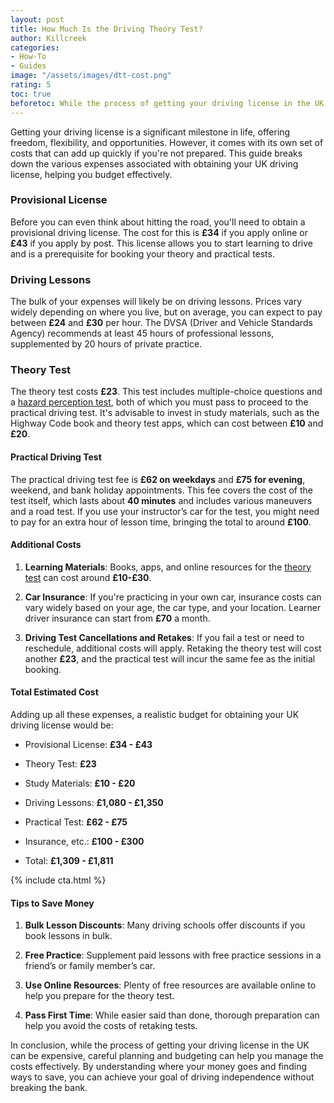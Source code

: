```yaml
---
layout: post
title: How Much Is the Driving Theory Test?
author: Killcreek
categories:
- How-To
- Guides
image: "/assets/images/dtt-cost.png"
rating: 5
toc: true
beforetoc: While the process of getting your driving license in the UK can be expensive, careful planning and budgeting can help you manage the costs effectively
---
```





Getting your driving license is a significant milestone in life, offering freedom, flexibility, and opportunities. However, it comes with its own set of costs that can add up quickly if you're not prepared. This guide breaks down the various expenses associated with obtaining your UK driving license, helping you budget effectively.

  

### Provisional License

  

Before you can even think about hitting the road, you'll need to obtain a provisional driving license. The cost for this is **£34** if you apply online or **£43** if you apply by post. This license allows you to start learning to drive and is a prerequisite for booking your theory and practical tests.

  

### Driving Lessons

  

The bulk of your expenses will likely be on driving lessons. Prices vary widely depending on where you live, but on average, you can expect to pay between **£24** and **£30** per hour. The DVSA (Driver and Vehicle Standards Agency) recommends at least 45 hours of professional lessons, supplemented by 20 hours of private practice.

  

### Theory Test

  

The theory test costs **£23**. This test includes multiple-choice questions and a [hazard perception test](/hazard-perception-test/), both of which you must pass to proceed to the practical driving test. It's advisable to invest in study materials, such as the Highway Code book and theory test apps, which can cost between **£10** and **£20**.

  

#### Practical Driving Test

  

The practical driving test fee is **£62 on weekdays** and **£75 for evening**, weekend, and bank holiday appointments. This fee covers the cost of the test itself, which lasts about **40 minutes** and includes various maneuvers and a road test. If you use your instructor’s car for the test, you might need to pay for an extra hour of lesson time, bringing the total to around **£100**.

  

#### Additional Costs

  

1.  **Learning Materials**: Books, apps, and online resources for the [theory test](/driving-theory-test-consist-of/) can cost around **£10-£30**.

2.  **Car Insurance**: If you're practicing in your own car, insurance costs can vary widely based on your age, the car type, and your location. Learner driver insurance can start from **£70** a month.

3.  **Driving Test Cancellations and Retakes**: If you fail a test or need to reschedule, additional costs will apply. Retaking the theory test will cost another **£23**, and the practical test will incur the same fee as the initial booking.

  

#### Total Estimated Cost

  

Adding up all these expenses, a realistic budget for obtaining your UK driving license would be:

  

- Provisional License: **£34 - £43**

- Theory Test: **£23**

- Study Materials: **£10 - £20**

- Driving Lessons: **£1,080 - £1,350**

- Practical Test: **£62 - £75**

- Insurance, etc.: **£100 - £300**

- Total: **£1,309 - £1,811**

  

<!-- _includes/cta.html -->

{% include cta.html %}

  

#### Tips to Save Money

  

1.  **Bulk Lesson Discounts**: Many driving schools offer discounts if you book lessons in bulk.

2.  **Free Practice**: Supplement paid lessons with free practice sessions in a friend’s or family member’s car.

3.  **Use Online Resources**: Plenty of free resources are available online to help you prepare for the theory test.

4.  **Pass First Time**: While easier said than done, thorough preparation can help you avoid the costs of retaking tests.

  

In conclusion, while the process of getting your driving license in the UK can be expensive, careful planning and budgeting can help you manage the costs effectively. By understanding where your money goes and finding ways to save, you can achieve your goal of driving independence without breaking the bank.